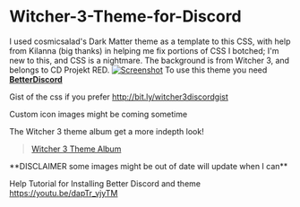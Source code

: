 # Witcher-3-Theme-for-Discord
 I used cosmicsalad's Dark Matter theme as a template to this CSS, with help from Kilanna (big thanks) in helping me fix portions of CSS I botched; I'm new to this, and CSS is a nightmare. The background is from Witcher 3, and belongs to CD Projekt RED.
[![Screenshot](http://bit.ly/28ZstSe)](https://gfycat.com/ImpossibleFewGoat)
To use this theme you need [__BetterDiscord__](https://betterdiscord.net/home/)

Gist of the css if you prefer http://bit.ly/witcher3discordgist

Custom icon images might be coming sometime

The Witcher 3 theme album get a more indepth look! 
<blockquote class="imgur-embed-pub" lang="en" data-id="a/Y5cg2"><a href="//imgur.com/a/Y5cg2">Witcher 3 Theme Album</a></blockquote><script async src="//s.imgur.com/min/embed.js" charset="utf-8"></script>
**DISCLAIMER some images might be out of date will update when I can**


Help Tutorial for Installing Better Discord and theme https://youtu.be/dapTr_vjyTM
